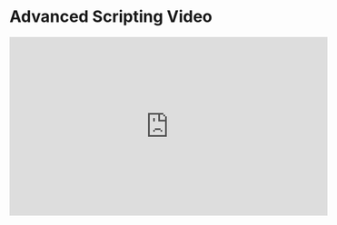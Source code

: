 # Advanced Scripting Video

<iframe width="560" height="315" src="https://www.youtube.com/embed/v5Y-dNiaDPQ?rel=0" frameborder="0" allow="autoplay; encrypted-media" allowfullscreen></iframe>
